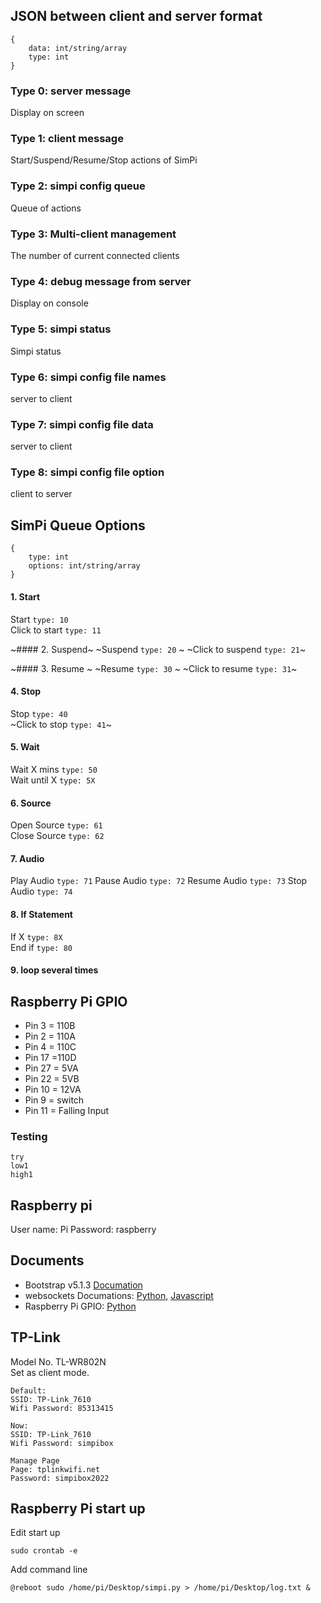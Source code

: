 ## JSON between client and server format
```
{
    data: int/string/array
    type: int
}
```
### Type 0: server message
Display on screen

### Type 1: client message
Start/Suspend/Resume/Stop actions of SimPi

### Type 2: simpi config queue
Queue of actions 

### Type 3: Multi-client management
The number of current connected clients

### Type 4: debug message from server
Display on console

### Type 5: simpi status
Simpi status

### Type 6: simpi config file names
server to client

### Type 7: simpi config file data
server to client

### Type 8: simpi config file option
client to server

## SimPi Queue Options
```
{
    type: int
    options: int/string/array
}
```
#### 1. Start
Start `type: 10` \
Click to start `type: 11`

~#### 2. Suspend~
~Suspend `type: 20` \~
~Click to suspend `type: 21`~

~#### 3. Resume ~
~Resume `type: 30` \~
~Click to resume `type: 31`~

#### 4. Stop
Stop `type: 40` \
~Click to stop `type: 41`~

#### 5. Wait
Wait X mins `type: 50` \
Wait until X `type: 5X`

#### 6. Source
Open Source `type: 61` \
Close Source `type: 62`

#### 7. Audio
Play Audio `type: 71`
Pause Audio `type: 72`
Resume Audio `type: 73`
Stop Audio `type: 74`

#### 8. If Statement
If X `type: 8X` \
End if `type: 80`

#### 9. loop several times

## Raspberry Pi GPIO
- Pin 3 = 110B
- Pin 2 = 110A
- Pin 4 = 110C
- Pin 17 =110D
- Pin 27 = 5VA
- Pin 22 = 5VB
- Pin 10 = 12VA
- Pin 9 = switch
- Pin 11 = Falling Input

### Testing
```
try
low1
high1
```

## Raspberry pi
User name: Pi
Password: raspberry

## Documents
 - Bootstrap v5.1.3 [Documation](https://getbootstrap.com/docs/5.1/getting-started/introduction/)
 - websockets Documations: [Python](https://websockets.readthedocs.io/en/stable/index.html), [Javascript](https://javascript.info/websocket)
 - Raspberry Pi GPIO: [Python]( https://sourceforge.net/p/raspberry-gpio-python/wiki/browse_pages/)

## TP-Link
Model No. TL-WR802N \
Set as client mode.
```
Default:
SSID: TP-Link_7610
Wifi Password: 85313415

Now:
SSID: TP-Link_7610
Wifi Password: simpibox

Manage Page
Page: tplinkwifi.net
Password: simpibox2022
```

## Raspberry Pi start up
Edit start up
```
sudo crontab -e
```

Add command line
```
@reboot sudo /home/pi/Desktop/simpi.py > /home/pi/Desktop/log.txt &
```
